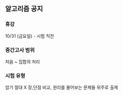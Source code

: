 ## 알고리즘 공지

### 휴강
10/31 (금요일) - 시험 직전 

### 중간고사 범위
처음 ~ 집합의 처리

### 시험 유형
암기 절대 X 
장,단점 비교, 원리를 물어보는 문제들 위주로 출제
